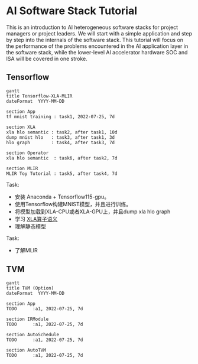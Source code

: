 # AI Software Stack Tutorial

This is an introduction to AI heterogeneous software stacks for project managers or project leaders. We will start with a simple application and step by step into the internals of the software stack. This tutorial will focus on the performance of the problems encountered in the AI application layer in the software stack, while the lower-level AI accelerator hardware SOC and ISA will be covered in one stroke.

## Tensorflow

```mermaid
gantt
title Tensorflow-XLA-MLIR
dateFormat  YYYY-MM-DD

section App
tf mnist training : task1, 2022-07-25, 7d

section XLA
xla hlo semantic : task2, after task1, 10d
dump mnist hlo   : task3, after task1, 3d
hlo graph        : task4, after task3, 7d

section Operator
xla hlo semantic  : task6, after task2, 7d

section MLIR
MLIR Toy Tutorial : task5, after task4, 7d

```

Task:

* 安装 Anaconda + Tensorflow115-gpu。
* 使用Tensorflow构建MNIST模型，并且进行训练。
* 将模型加载到XLA-CPU或者XLA-GPU上，并且dump xla hlo graph
* 学习 [XLA算子语义](https://www.tensorflow.org/xla/operation_semantics)
* 理解静态模型

Task:

* 了解MLIR

## TVM

```mermaid
gantt
title TVM (Option)
dateFormat  YYYY-MM-DD

section App
TODO      :a1, 2022-07-25, 7d

section IRModule
TODO      :a1, 2022-07-25, 7d

section AutoSchedule
TODO      :a1, 2022-07-25, 7d

section AutoTVM
TODO      :a1, 2022-07-25, 7d
```
